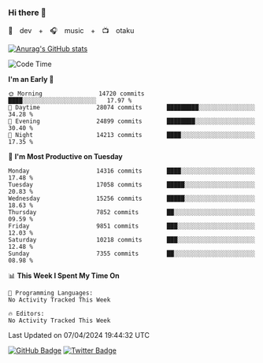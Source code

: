 ### Hi there 👋

🚀　dev　+　🎧　music　+　📺　otaku


[![Anurag's GitHub stats](https://github-readme-stats.vercel.app/api?username=koheitasaka&count_private=true&show_icons=true&theme=monokai)](https://github.com/koheitasaka/github-readme-stats)

<!--START_SECTION:waka-->
![Code Time](http://img.shields.io/badge/Code%20Time-1%2C161%20hrs%2023%20mins-blue)

**I'm an Early 🐤** 

```text
🌞 Morning                14720 commits       ████░░░░░░░░░░░░░░░░░░░░░   17.97 % 
🌆 Daytime                28074 commits       █████████░░░░░░░░░░░░░░░░   34.28 % 
🌃 Evening                24899 commits       ████████░░░░░░░░░░░░░░░░░   30.40 % 
🌙 Night                  14213 commits       ████░░░░░░░░░░░░░░░░░░░░░   17.35 % 
```
📅 **I'm Most Productive on Tuesday** 

```text
Monday                   14316 commits       ████░░░░░░░░░░░░░░░░░░░░░   17.48 % 
Tuesday                  17058 commits       █████░░░░░░░░░░░░░░░░░░░░   20.83 % 
Wednesday                15256 commits       █████░░░░░░░░░░░░░░░░░░░░   18.63 % 
Thursday                 7852 commits        ██░░░░░░░░░░░░░░░░░░░░░░░   09.59 % 
Friday                   9851 commits        ███░░░░░░░░░░░░░░░░░░░░░░   12.03 % 
Saturday                 10218 commits       ███░░░░░░░░░░░░░░░░░░░░░░   12.48 % 
Sunday                   7355 commits        ██░░░░░░░░░░░░░░░░░░░░░░░   08.98 % 
```


📊 **This Week I Spent My Time On** 

```text
💬 Programming Languages: 
No Activity Tracked This Week

🔥 Editors: 
No Activity Tracked This Week
```


 Last Updated on 07/04/2024 19:44:32 UTC
<!--END_SECTION:waka-->

[![GitHub Badge](https://img.shields.io/badge/GitHub-100000?style=for-the-badge&logo=github&logoColor=white)](https://github.com/koheitasaka)
[![Twitter Badge](https://img.shields.io/badge/Twitter-1DA1F2?style=for-the-badge&logo=twitter&logoColor=white)](https://twitter.com/sleep_asleep_)
